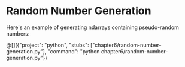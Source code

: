# Random Number Generation

Here's an example of generating ndarrays containing pseudo-random numbers:

@[]({"project": "python", "stubs": ["chapter6/random-number-generation.py"], "command": "python chapter6/random-number-generation.py"})
